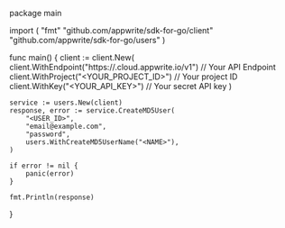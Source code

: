 package main

import (
    "fmt"
    "github.com/appwrite/sdk-for-go/client"
    "github.com/appwrite/sdk-for-go/users"
)

func main() {
    client := client.New(
        client.WithEndpoint("https://<REGION>.cloud.appwrite.io/v1") // Your API Endpoint
        client.WithProject("<YOUR_PROJECT_ID>") // Your project ID
        client.WithKey("<YOUR_API_KEY>") // Your secret API key
    )

    service := users.New(client)
    response, error := service.CreateMD5User(
        "<USER_ID>",
        "email@example.com",
        "password",
        users.WithCreateMD5UserName("<NAME>"),
    )

    if error != nil {
        panic(error)
    }

    fmt.Println(response)
}
